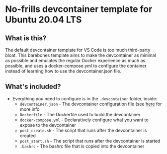 # No-frills devcontainer template for Ubuntu 20.04 LTS

## What is this?
The default devcontainer template for VS Code is too much third-party bloat. This barebones template aims to make the devcontainer as minimal as possible and emulates the regular Docker experience as much as possible, and uses a docker-compose.yml to configure the container instead of learning how to use the devcontainer.json file.

## What's included?
- Everything you need to configure is in the `.devcontainer` folder, inside:
    - `devcontainer.json` - The devcontainer configuration file (see [here](https://code.visualstudio.com/docs/remote/devcontainerjson-reference) for more info
    - `Dockerfile` - The Dockerfile used to build the devcontainer
    - `docker-compose.yml` - Declaratively configure what you want to expose to the devcontainer
    - `post_create.sh` - The script that runs after the devcontainer is created
    - `post_start.sh` - The script that runs after the devcontainer is started
    - `.bashrc` - The bashrc file that is copied into the devcontainer